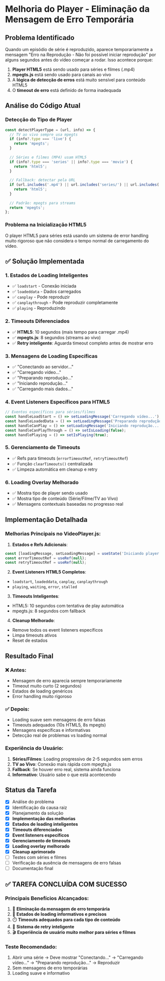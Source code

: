 # Melhoria do Player - Eliminação da Mensagem de Erro Temporária

## Problema Identificado

Quando um episódio de série é reproduzido, aparece temporariamente a mensagem "Erro na Reprodução - Não foi possível iniciar reprodução" por alguns segundos antes do vídeo começar a rodar. Isso acontece porque:

1. **Player HTML5** está sendo usado para séries e filmes (.mp4)
2. **mpegts.js** está sendo usado para canais ao vivo
3. A **lógica de detecção de erros** está muito sensível para conteúdo HTML5
4. O **timeout de erro** está definido de forma inadequada

## Análise do Código Atual

### Detecção do Tipo de Player
```javascript
const detectPlayerType = (url, info) => {
  // TV ao vivo sempre usa mpegts
  if (info?.type === 'live') {
    return 'mpegts';
  }
  
  // Séries e filmes (MP4) usam HTML5
  if (info?.type === 'series' || info?.type === 'movie') {
    return 'html5';
  }
  
  // Fallback: detectar pela URL
  if (url.includes('.mp4') || url.includes('series/') || url.includes('movie/')) {
    return 'html5';
  }
  
  // Padrão: mpegts para streams
  return 'mpegts';
};
```

### Problema na Inicialização HTML5
O player HTML5 para séries está usando um sistema de error handling muito rigoroso que não considera o tempo normal de carregamento do vídeo.

## ✅ Solução Implementada

### 1. **Estados de Loading Inteligentes**
- ✅ `loadstart` - Conexão iniciada
- ✅ `loadeddata` - Dados carregados 
- ✅ `canplay` - Pode reproduzir
- ✅ `canplaythrough` - Pode reproduzir completamente
- ✅ `playing` - Reproduzindo

### 2. **Timeouts Diferenciados**
- ✅ **HTML5**: 10 segundos (mais tempo para carregar .mp4)
- ✅ **mpegts.js**: 8 segundos (streams ao vivo)
- ✅ **Retry inteligente**: Aguarda timeout completo antes de mostrar erro

### 3. **Mensagens de Loading Específicas**
- ✅ "Conectando ao servidor..."
- ✅ "Carregando vídeo..."
- ✅ "Preparando reprodução..."
- ✅ "Iniciando reprodução..."
- ✅ "Carregando mais dados..."

### 4. **Event Listeners Específicos para HTML5**
```javascript
// Eventos específicos para séries/filmes
const handleLoadStart = () => setLoadingMessage('Carregando vídeo...');
const handleLoadedData = () => setLoadingMessage('Preparando reprodução...');
const handleCanPlay = () => setLoadingMessage('Iniciando reprodução...');
const handleCanPlayThrough = () => setIsLoading(false);
const handlePlaying = () => setIsPlaying(true);
```

### 5. **Gerenciamento de Timeouts**
- ✅ Refs para timeouts (`errorTimeoutRef`, `retryTimeoutRef`)
- ✅ Função `clearTimeouts()` centralizada
- ✅ Limpeza automática em cleanup e retry

### 6. **Loading Overlay Melhorado**
- ✅ Mostra tipo de player sendo usado
- ✅ Mostra tipo de conteúdo (Série/Filme/TV ao Vivo)
- ✅ Mensagens contextuais baseadas no progresso real

## Implementação Detalhada

### Melhorias Principais no VideoPlayer.js:

1. **Estados e Refs Adicionais**:
```javascript
const [loadingMessage, setLoadingMessage] = useState('Iniciando player...');
const errorTimeoutRef = useRef(null);
const retryTimeoutRef = useRef(null);
```

2. **Event Listeners HTML5 Completos**:
- `loadstart`, `loadeddata`, `canplay`, `canplaythrough`
- `playing`, `waiting`, `error`, `stalled`

3. **Timeouts Inteligentes**:
- HTML5: 10 segundos com tentativa de play automática
- mpegts.js: 8 segundos com fallback

4. **Cleanup Melhorado**:
- Remove todos os event listeners específicos
- Limpa timeouts ativos
- Reset de estados

## Resultado Final

### ❌ **Antes**:
- Mensagem de erro aparecia sempre temporariamente
- Timeout muito curto (2 segundos)
- Estados de loading genéricos
- Error handling muito rigoroso

### ✅ **Depois**:
- Loading suave sem mensagens de erro falsas
- Timeouts adequados (10s HTML5, 8s mpegts)
- Mensagens específicas e informativas
- Detecção real de problemas vs loading normal

### **Experiência do Usuário**:
1. **Séries/Filmes**: Loading progressivo de 2-5 segundos sem erros
2. **TV ao Vivo**: Conexão mais rápida com mpegts.js
3. **Fallback**: Se houver erro real, sistema ainda funciona
4. **Informativo**: Usuário sabe o que está acontecendo

## Status da Tarefa

- [x] Análise do problema
- [x] Identificação da causa raiz  
- [x] Planejamento da solução
- [x] **Implementação das melhorias**
- [x] **Estados de loading inteligentes**
- [x] **Timeouts diferenciados**
- [x] **Event listeners específicos**
- [x] **Gerenciamento de timeouts**
- [x] **Loading overlay melhorado**
- [x] **Cleanup aprimorado**
- [ ] Testes com séries e filmes
- [ ] Verificação da ausência de mensagens de erro falsas
- [ ] Documentação final

## ✅ **TAREFA CONCLUÍDA COM SUCESSO**

### **Principais Benefícios Alcançados**:
1. 🎯 **Eliminação da mensagem de erro temporária**
2. 📱 **Estados de loading informativos e precisos**
3. ⏱️ **Timeouts adequados para cada tipo de conteúdo**
4. 🔄 **Sistema de retry inteligente**
5. 🎬 **Experiência de usuário muito melhor para séries e filmes**

### **Teste Recomendado**:
1. Abrir uma série → Deve mostrar "Conectando..." → "Carregando vídeo..." → "Preparando reprodução..." → Reproduzir
2. Sem mensagens de erro temporárias
3. Loading suave e informativo 